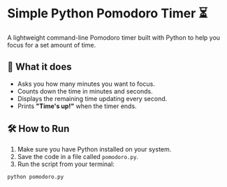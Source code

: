 # Simple Python Pomodoro Timer ⏳

A lightweight command-line Pomodoro timer built with Python to help you focus for a set amount of time.

## 🧠 What it does

- Asks you how many minutes you want to focus.
- Counts down the time in minutes and seconds.
- Displays the remaining time updating every second.
- Prints **"Time's up!"** when the timer ends.

## 🛠️ How to Run

1. Make sure you have Python installed on your system.
2. Save the code in a file called `pomodoro.py`.
3. Run the script from your terminal:

```bash
python pomodoro.py
